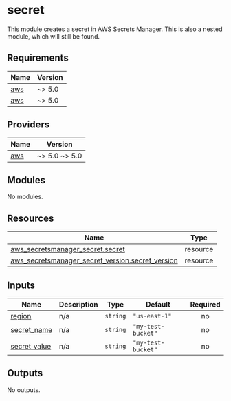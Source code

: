 <!-- BEGIN_TF_DOCS -->
# secret

This module creates a secret in AWS Secrets Manager.
This is also a nested module, which will still be found.

## Requirements

| Name | Version |
|------|---------|
| <a name="requirement_aws"></a> [aws](#requirement\_aws) | ~> 5.0 |
| <a name="requirement_aws"></a> [aws](#requirement\_aws) | ~> 5.0 |

## Providers

| Name | Version |
|------|---------|
| <a name="provider_aws"></a> [aws](#provider\_aws) | ~> 5.0 ~> 5.0 |

## Modules

No modules.

## Resources

| Name | Type |
|------|------|
| [aws_secretsmanager_secret.secret](https://registry.terraform.io/providers/hashicorp/aws/latest/docs/resources/secretsmanager_secret) | resource |
| [aws_secretsmanager_secret_version.secret_version](https://registry.terraform.io/providers/hashicorp/aws/latest/docs/resources/secretsmanager_secret_version) | resource |

## Inputs

| Name | Description | Type | Default | Required |
|------|-------------|------|---------|:--------:|
| <a name="input_region"></a> [region](#input\_region) | n/a | `string` | `"us-east-1"` | no |
| <a name="input_secret_name"></a> [secret\_name](#input\_secret\_name) | n/a | `string` | `"my-test-bucket"` | no |
| <a name="input_secret_value"></a> [secret\_value](#input\_secret\_value) | n/a | `string` | `"my-test-bucket"` | no |

## Outputs

No outputs.
<!-- END_TF_DOCS -->
